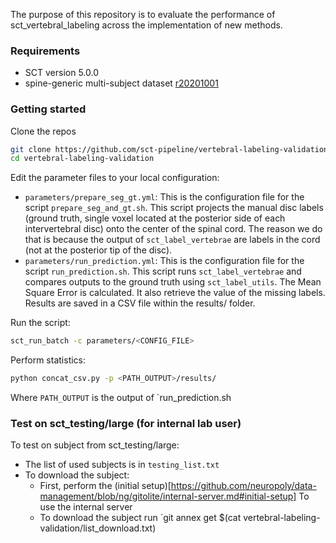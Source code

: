 The purpose of this repository is to evaluate the performance of sct\_vertebral\_labeling across the implementation of new methods.

### Requirements

- SCT version 5.0.0
- spine-generic multi-subject dataset [r20201001](https://github.com/spine-generic/data-multi-subject/releases/tag/r20201001)

### Getting started

Clone the repos

```bash
git clone https://github.com/sct-pipeline/vertebral-labeling-validation
cd vertebral-labeling-validation
```

Edit the parameter files to your local configuration:
- `parameters/prepare_seg_gt.yml`: This is the configuration file for the script `prepare_seg_and_gt.sh`. This script projects the manual disc labels (ground truth, single voxel located at the posterior side of each intervertebral disc) onto the center of the spinal cord. The reason we do that is because the output of `sct_label_vertebrae` are labels in the cord (not at the posterior tip of the disc).
- `parameters/run_prediction.yml`: This is the configuration file for the script `run_prediction.sh`. This script runs `sct_label_vertebrae` and compares outputs to the ground truth using `sct_label_utils`. The Mean Square Error is calculated. It also retrieve the value of the missing labels. Results are saved in a CSV file within the results/ folder.

Run the script:
```bash
sct_run_batch -c parameters/<CONFIG_FILE>
```

Perform statistics:
```bash
python concat_csv.py -p <PATH_OUTPUT>/results/
```
Where `PATH_OUTPUT` is the output of `run_prediction.sh

### Test on sct_testing/large (for internal lab user)
To test on subject from sct_testing/large:
- The list of used subjects is in `testing_list.txt`
- To download the subject:
    - First, perform the (initial setup)[https://github.com/neuropoly/data-management/blob/ng/gitolite/internal-server.md#initial-setup] To use the internal server
    - To download the subject run `git annex get $(cat vertebral-labeling-validation/list_download.txt) 

